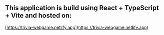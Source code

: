 ## This application is build using React + TypeScript + Vite and hosted on:

[https://trivia-webgame.netlify.app](https://trivia-webgame.netlify.app)